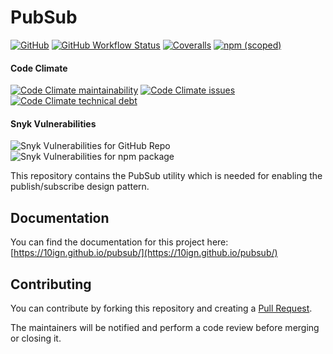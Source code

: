 # PubSub

[![GitHub](https://img.shields.io/github/license/10ign/pubsub?logo=github)](https://github.com/10ign/pubsub/blob/main/LICENSE)
[![GitHub Workflow Status](https://img.shields.io/github/workflow/status/10ign/pubsub/Publish?logo=github)](https://github.com/10ign/pubsub/actions/workflows/publish.yml)
[![Coveralls](https://img.shields.io/coveralls/github/10ign/pubsub?logo=coveralls)](https://coveralls.io/github/10ign/pubsub)
[![npm (scoped)](https://img.shields.io/npm/v/@10ign/pubsub?logo=npm)](https://www.npmjs.com/package/@10ign/pubsub)

#### Code Climate

[![Code Climate maintainability](https://img.shields.io/codeclimate/maintainability-percentage/10ign/pubsub?logo=codeclimate)](https://codeclimate.com/github/10ign/pubsub)
[![Code Climate issues](https://img.shields.io/codeclimate/issues/10ign/pubsub?logo=codeclimate)](https://codeclimate.com/github/10ign/pubsub/issues)
[![Code Climate technical debt](https://img.shields.io/codeclimate/tech-debt/10ign/pubsub?logo=codeclimate)](https://codeclimate.com/github/10ign/pubsub)

#### Snyk Vulnerabilities

![Snyk Vulnerabilities for GitHub Repo](https://img.shields.io/snyk/vulnerabilities/github/10ign/pubsub?label=repository&logo=github)
![Snyk Vulnerabilities for npm package](https://img.shields.io/snyk/vulnerabilities/npm/@10ign/pubsub?label=package&logo=npm)

This repository contains the PubSub utility which is needed for enabling the
publish/subscribe design pattern.

## Documentation

You can find the documentation for this project here:
[https://10ign.github.io/pubsub/](https://10ign.github.io/pubsub/)

## Contributing

You can contribute by forking this repository and creating a
[Pull Request](https://github.com/10ign/pubsub/pulls).

The maintainers will be notified and perform a code review before merging or
closing it.
